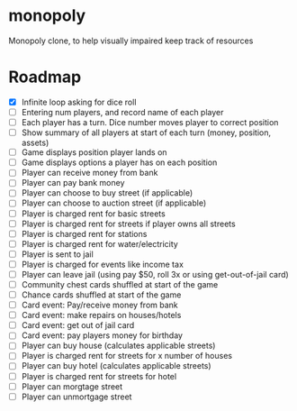 # monopoly
Monopoly clone, to help visually impaired keep track of resources

# Roadmap 
- [x] Infinite loop asking for dice roll
- [ ] Entering num players, and record name of each player
- [ ] Each player has a turn. Dice number moves player to correct position
- [ ] Show summary of all players at start of each turn (money, position, assets)
- [ ] Game displays position player lands on
- [ ] Game displays options a player has on each position
- [ ] Player can receive money from bank
- [ ] Player can pay bank money
- [ ] Player can choose to buy street (if applicable)
- [ ] Player can choose to auction street (if applicable)
- [ ] Player is charged rent for basic streets
- [ ] Player is charged rent for streets if player owns all streets
- [ ] Player is charged rent for stations
- [ ] Player is charged rent for water/electricity
- [ ] Player is sent to jail
- [ ] Player is charged for events like income tax
- [ ] Player can leave jail (using pay $50, roll 3x or using get-out-of-jail card)
- [ ] Community chest cards shuffled at start of the game
- [ ] Chance cards shuffled at start of the game
- [ ] Card event: Pay/receive money from bank
- [ ] Card event: make repairs on houses/hotels
- [ ] Card event: get out of jail card
- [ ] Card event: pay players money for birthday
- [ ] Player can buy house (calculates applicable streets)
- [ ] Player is charged rent for streets for x number of houses
- [ ] Player can buy hotel (calculates applicable streets)
- [ ] Player is charged rent for streets for hotel
- [ ] Player can morgtage street
- [ ] Player can unmortgage street
